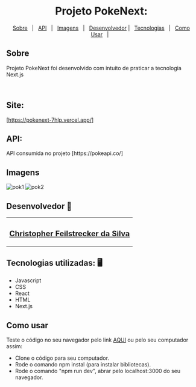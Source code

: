 <h1 align="center" id="top">Projeto PokeNext: </h1>

<p align="center">
  <a href="#sobre">Sobre</a> &#xa0; | &#xa0; 
  <a href="#surge">API</a> &#xa0; | &#xa0;
  <a href="#imagens">Imagens</a> &#xa0; | &#xa0;
  <a href="#desenvolvedor">Desenvolvedor</a> | &#xa0;
<a href="#tecnologias">Tecnologias</a> &#xa0; | &#xa0;
<a href="#comousar">Como Usar</a> &#xa0; | &#xa0;

</p>
<h2 id="sobre"> Sobre </h2>

Projeto PokeNext foi desenvolvido com intuito de praticar a tecnologia Next.js

<br />


<h2 id=""> Site: </h2>

[https://pokenext-7hlp.vercel.app/]
<br />


<h2 id="surge"> API: </h2>
API consumida no projeto
[https://pokeapi.co/]

<br />

<h2 id="imagens"> Imagens </h2>

![pok1](https://user-images.githubusercontent.com/87909626/192161428-6e43e08a-f324-485d-9b37-5ad4076054bb.jpg)
![pok2](https://user-images.githubusercontent.com/87909626/192161425-4f4a9e3c-0775-4357-97fa-4f5a60a02dfa.jpg)


<h2 id="desenvolvedor"> Desenvolvedor 🤖 </h2>

<table>
  <tr>
  <td align="center"><a href="https://github.com/ChristpherFeilstrecker">
   <sub><h2> Christopher Feilstrecker da Silva</h2> </sub> 
       
</table>


<h2 id="tecnologias"> Tecnologias utilizadas: 🖥️ </h2>

- Javascript
- CSS
- React
- HTML
- Next.js

<h2 id="comousar"> Como usar </h2>

Teste o código no seu navegador pelo link <a href="#surge">AQUI</a> ou pelo seu computador assim:

- Clone o código para seu computador.
- Rode o comando npm instal (para instalar bibliotecas).
- Rode o comando "npm run dev", abrar pelo localhost:3000 do seu navegador.
